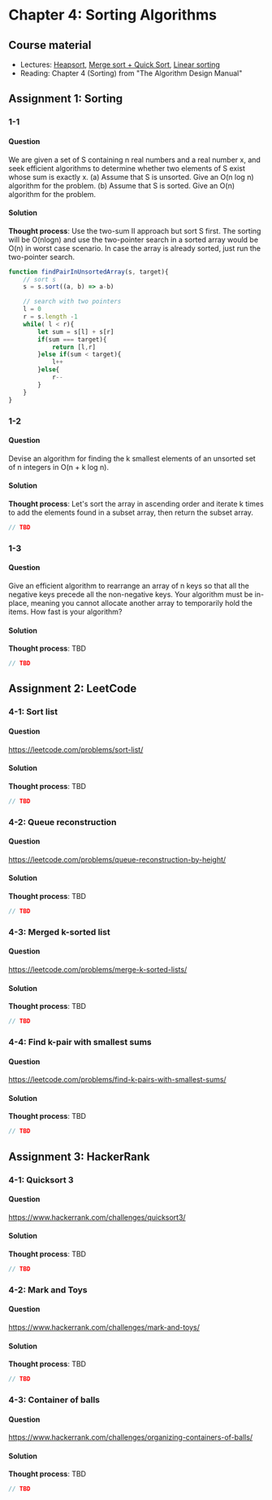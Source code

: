 # Chapter 4: Sorting Algorithms

## Course material
- Lectures: [Heapsort](https://www.youtube.com/watch?v=VTxEAMHtZsc&list=PLOtl7M3yp-DX6ic0HGT0PUX_wiNmkWkXx&index=7), [ Merge sort + Quick Sort](https://www.youtube.com/watch?v=jUf-UQ3a0kg&list=PLOtl7M3yp-DX6ic0HGT0PUX_wiNmkWkXx&index=8), [ Linear sorting](https://www.youtube.com/watch?v=0ksyQKmre84&list=PLOtl7M3yp-DX6ic0HGT0PUX_wiNmkWkXx&index=9)
- Reading: Chapter 4 (Sorting) from "The Algorithm Design Manual"

## Assignment 1: Sorting
### 1-1
#### Question
We are given a set of S containing n real numbers and a real number x, and seek efficient algorithms to determine whether two elements of S exist whose sum is exactly x. (a) Assume that S is unsorted. Give an O(n log n) algorithm for the problem. (b) Assume that S is sorted. Give an O(n) algorithm for the problem.
#### Solution
**Thought process**: Use the two-sum II approach but sort S first. The sorting will be O(nlogn) and use the two-pointer search in a sorted array would be O(n) in worst case scenario. In case the array is already sorted, just run the two-pointer search.

```javascript
function findPairInUnsortedArray(s, target){
    // sort s
    s = s.sort((a, b) => a-b)

    // search with two pointers
    l = 0
    r = s.length -1
    while( l < r){
        let sum = s[l] + s[r]
        if(sum === target){
            return [l,r]
        }else if(sum < target){
            l++
        }else{
            r--
        }
    }
}

```

### 1-2
#### Question
Devise an algorithm for finding the k smallest elements of an unsorted set of n integers in O(n + k log n).

#### Solution
**Thought process**: Let's sort the array in ascending order and iterate k times to add the elements found in a subset array, then return the subset array. 

```javascript
// TBD
```

### 1-3
#### Question
Give an efficient algorithm to rearrange an array of n keys so that all the negative keys precede all the non-negative keys. Your algorithm must be in-place, meaning you cannot allocate another array to temporarily hold the items. How fast is your algorithm? 

#### Solution
**Thought process**: TBD
```javascript
// TBD
```

## Assignment 2: LeetCode
### 4-1: Sort list
#### Question
https://leetcode.com/problems/sort-list/

#### Solution
**Thought process**: TBD

```javascript
// TBD
```

### 4-2: Queue reconstruction
#### Question
https://leetcode.com/problems/queue-reconstruction-by-height/ 

#### Solution
**Thought process**: TBD

```javascript
// TBD
```

### 4-3: Merged k-sorted list
#### Question
https://leetcode.com/problems/merge-k-sorted-lists/ 

#### Solution
**Thought process**: TBD

```javascript
// TBD
```
### 4-4: Find k-pair with smallest sums
#### Question
https://leetcode.com/problems/find-k-pairs-with-smallest-sums/ 

#### Solution
**Thought process**: TBD

```javascript
// TBD
```

## Assignment 3: HackerRank
### 4-1: Quicksort 3
#### Question
https://www.hackerrank.com/challenges/quicksort3/ 

#### Solution
**Thought process**: TBD

```javascript
// TBD
```

### 4-2: Mark and Toys
#### Question
https://www.hackerrank.com/challenges/mark-and-toys/

#### Solution
**Thought process**: TBD

```javascript
// TBD
```

### 4-3: Container of balls
#### Question
https://www.hackerrank.com/challenges/organizing-containers-of-balls/ 

#### Solution
**Thought process**: TBD

```javascript
// TBD
```
